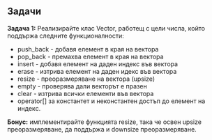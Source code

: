 ## Задачи

**Задача 1:**
Реализирайте клас Vector, работещ с цели числа, който поддържа следните функционалности:
 - push_back - добавя елемент в края на вектора
 - pop_back - премахва елемент в края на вектора
 - insert - добавя елемент на даден индекс във вектора
 - erase - изтрива елемент на даден идекс във вектора
 - resize - преоразмеряване на вектора (upsize)
 - empty - проверява дали векторът е празен
 - clear - изтрива всички елементи във вектора
 - operator[] за константет и неконстантен достъп до елемент на индекс.

**Бонус:** имплементирайте функцията resize, така че освен upsize преоразмеряване, да поддържа и downsize преоразмеряване.
